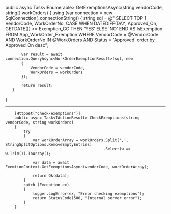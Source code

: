    public async Task<IEnumerable<WorkOrderExemptionResult>> GetExemptionsAsync(string vendorCode, string[] workOrders)
   {
       using (var connection = new SqlConnection(_connectionString))
       {
           string sql = @"
           SELECT TOP 1
               VendorCode,
               WorkOrderNo,
               CASE 
                   WHEN DATEDIFF(DAY, Approved_On, GETDATE()) <= Exemption_CC THEN 'YES'
                   ELSE 'NO'
               END AS IsExemption
           FROM App_WorkOrder_Exemption
           WHERE VendorCode = @VendorCode
             AND WorkOrderNo IN @WorkOrders
             AND Status = 'Approved' order by Approved_On desc";







           var result = await connection.QueryAsync<WorkOrderExemptionResult>(sql, new
           {
               VendorCode = vendorCode,
               WorkOrders = workOrders
           });

           return result;
       }
   }

-------------


        [HttpGet("check-exemptions")]
        public async Task<IActionResult> CheckExemptions(string vendorCode, string workOrders)
        {
            try
            {
                var workOrderArray = workOrders.Split(',', StringSplitOptions.RemoveEmptyEntries)
                                               .Select(w => w.Trim()).ToArray();

                var data = await ExemtionContext.GetExemptionsAsync(vendorCode, workOrderArray);

                return Ok(data);
            }
            catch (Exception ex)
            {
                logger.LogError(ex, "Error checking exemptions");
                return StatusCode(500, "Internal server error");
            }
        }
